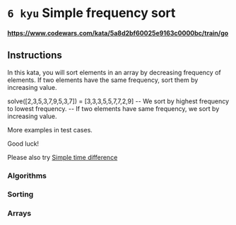 # `6 kyu` Simple frequency sort

#### https://www.codewars.com/kata/5a8d2bf60025e9163c0000bc/train/go

## Instructions

In this kata, you will sort elements in an array by decreasing frequency of elements. If two elements have the same frequency, sort them by increasing value.

solve([2,3,5,3,7,9,5,3,7]) = [3,3,3,5,5,7,7,2,9]
-- We sort by highest frequency to lowest frequency.
-- If two elements have same frequency, we sort by increasing value.

More examples in test cases.

Good luck!

Please also try [Simple time difference](https://www.codewars.com/kata/5b76a34ff71e5de9db0000f2)
### Algorithms
### Sorting
### Arrays
